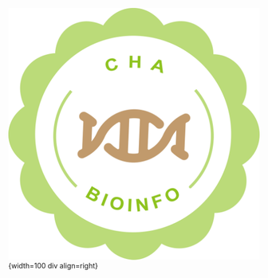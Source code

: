 <!-- README.md is generated from README.Rmd. Please edit that file -->
<!-- # yanpd01 -->
<!-- badges: start -->
<!-- badges: end -->

![](figs/CHA.png){width=100 div align=right}
